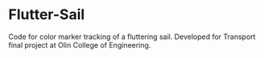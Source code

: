 # Flutter-Sail
Code for color marker tracking of a fluttering sail. Developed for Transport final project at Olin College of Engineering.
